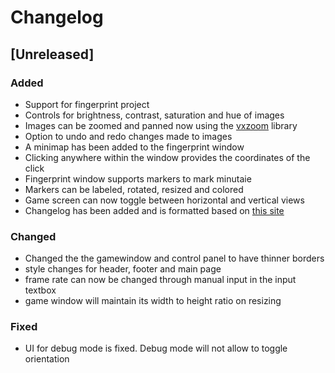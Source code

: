 # Changelog

## [Unreleased]
### Added
- Support for fingerprint project
- Controls for brightness, contrast, saturation and hue of images
- Images can be zoomed and panned now using the [vxzoom](https://vx-demo.vercel.app/docs/zoom) library
- Option to undo and redo changes made to images
- A minimap has been added to the fingerprint window
- Clicking anywhere within the window provides the coordinates of the click
- Fingerprint window supports markers to mark minutaie
- Markers can be labeled, rotated, resized and colored
- Game screen can now toggle between horizontal and vertical views
- Changelog has been added and is formatted based on [this site](https://keepachangelog.com/en/1.0.0/)

### Changed
- Changed the the gamewindow and control panel to have thinner borders
- style changes for header, footer and main page
- frame rate can now be changed through manual input in the input textbox
- game window will maintain its width to height ratio on resizing

### Fixed
- UI for debug mode is fixed. Debug mode will not allow to toggle orientation